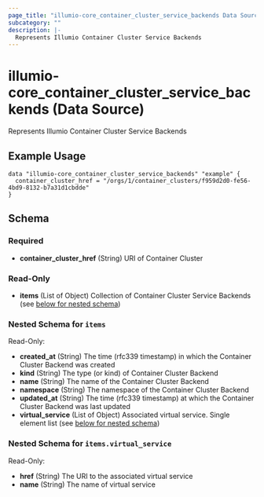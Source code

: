 ```yaml
---
page_title: "illumio-core_container_cluster_service_backends Data Source - terraform-provider-illumio-core"
subcategory: ""
description: |-
  Represents Illumio Container Cluster Service Backends
---
```


# illumio-core_container_cluster_service_backends (Data Source)

Represents Illumio Container Cluster Service Backends

Example Usage
------------

```hcl
data "illumio-core_container_cluster_service_backends" "example" {
  container_cluster_href = "/orgs/1/container_clusters/f959d2d0-fe56-4bd9-8132-b7a31d1cbdde"
}
```

## Schema

### Required

- **container_cluster_href** (String) URI of Container Cluster 

### Read-Only

- **items** (List of Object) Collection of Container Cluster Service Backends (see [below for nested schema](#nestedatt--items))

<a id="nestedatt--items"></a>
### Nested Schema for `items`

Read-Only:

- **created_at** (String) The time (rfc339 timestamp) in which the Container Cluster Backend was created
- **kind** (String) The type (or kind) of Container Cluster Backend
- **name** (String) The name of the Container Cluster Backend
- **namespace** (String) The namespace of the Container Cluster Backend
- **updated_at** (String) The time (rfc339 timestamp) at which the Container Cluster Backend was last updated
- **virtual_service** (List of Object) Associated virtual service. Single element list (see [below for nested schema](#nestedobjatt--items--virtual_service))

<a id="nestedobjatt--items--virtual_service"></a>
### Nested Schema for `items.virtual_service`

Read-Only:

- **href** (String) The URI to the associated virtual service
- **name** (String) The name of virtual service


